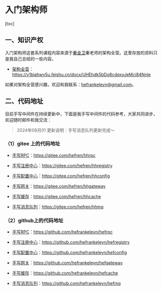 # 入门架构师

[toc]

## 一、知识产权

入门架构师这套系列课程内容来源于[秦金卫](https://www.zhihu.com/people/kimmking/answers)秦老师的架构全营。这里存放的资料只是我自己总结的一些内容。

- [架构全营](https://v1biahwv5u.feishu.cn/docx/UHEhdk5bDo8cdqxyJeMci84Nnle)：https://v1biahwv5u.feishu.cn/docx/UHEhdk5bDo8cdqxyJeMci84Nnle

如果对架构全营感兴趣，欢迎和我联系：hefrankeleyn@gmail.com。

## 二、代码地址

目前手写中间件在持续更新中，下面是我手写中间件的代码参考，大家共同进步，欢迎随时邮件和我交流：

> 2024年08月01 更新说明：手写消息队列更新完成～

### （1）gitee 上的代码地址

- [手写RPC](https://gitee.com/hefren/hhrpc)：https://gitee.com/hefren/hhrpc
- [手写注册中心](https://gitee.com/hefren/hhregistry)：https://gitee.com/hefren/hhregistry

- [手写配置中心](https://gitee.com/hefren/hhconfig)：https://gitee.com/hefren/hhconfig
- [手写网关](https://gitee.com/hefren/hhgateway)：https://gitee.com/hefren/hhgateway
- [手写缓存](https://gitee.com/hefren/hhcache)：https://gitee.com/hefren/hhcache

- [手写消息队列](https://gitee.com/hefren/hhmq)：https://gitee.com/hefren/hhmq

### （2）github上的代码地址

- [手写RPC](https://github.com/hefrankeleyn/hefrpc)：https://github.com/hefrankeleyn/hefrpc
- [手写注册中心](https://github.com/hefrankeleyn/hefregistry)：https://github.com/hefrankeleyn/hefregistry

- [手写配置中心](https://github.com/hefrankeleyn/hefconfig)：https://github.com/hefrankeleyn/hefconfig
- [手写网关](https://github.com/hefrankeleyn/hefgateway)：https://github.com/hefrankeleyn/hefgateway
- [手写缓存](https://github.com/hefrankeleyn/hefcache)：https://github.com/hefrankeleyn/hefcache

- [手写消息队列](https://github.com/hefrankeleyn/hefmq)：https://github.com/hefrankeleyn/hefmq